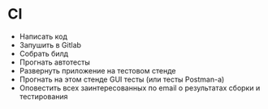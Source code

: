 # CI
- Написать код
- Запушить в Gitlab
- Собрать билд
- Прогнать автотесты
- Развернуть приложение на тестовом стенде
- Прогнать на этом стенде GUI тесты (или тесты Postman-a)
- Оповестить всех заинтересованных по email о результатах сборки и тестирования
